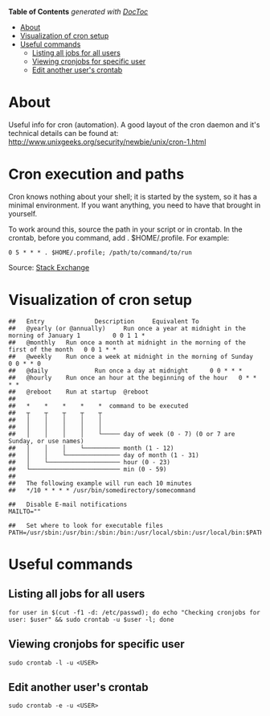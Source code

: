 <!-- START doctoc generated TOC please keep comment here to allow auto update -->
<!-- DON'T EDIT THIS SECTION, INSTEAD RE-RUN doctoc TO UPDATE -->
**Table of Contents**  *generated with [DocToc](https://github.com/thlorenz/doctoc)*

- [About](#about)
- [Visualization of cron setup](#visualization-of-cron-setup)
- [Useful commands](#useful-commands)
  - [Listing all jobs for all users](#listing-all-jobs-for-all-users)
  - [Viewing cronjobs for specific user](#viewing-cronjobs-for-specific-user)
  - [Edit another user's crontab](#edit-another-users-crontab)

<!-- END doctoc generated TOC please keep comment here to allow auto update -->

# About

Useful info for cron (automation). A good layout of the cron daemon and it's technical details can be found at: http://www.unixgeeks.org/security/newbie/unix/cron-1.html

# Cron execution and paths

Cron knows nothing about your shell; it is started by the system, so it has a minimal environment. If you want anything, you need to have that brought in yourself.

To work around this, source the path in your script or in crontab. In the crontab, before you command, add . $HOME/.profile. For example:
```
0 5 * * * . $HOME/.profile; /path/to/command/to/run
```

Source: [Stack Exchange](http://unix.stackexchange.com/questions/27289/how-can-i-run-a-cron-command-with-existing-environmental-variables)

# Visualization of cron setup

```
##   Entry              Description     Equivalent To
##   @yearly (or @annually)     Run once a year at midnight in the morning of January 1         0 0 1 1 *
##   @monthly   Run once a month at midnight in the morning of the first of the month   0 0 1 * *
##   @weekly    Run once a week at midnight in the morning of Sunday    0 0 * * 0
##   @daily             Run once a day at midnight      0 0 * * *
##   @hourly    Run once an hour at the beginning of the hour   0 * * * *
##   @reboot    Run at startup  @reboot
##   
##   *    *    *    *    *  command to be executed
##   ┬    ┬    ┬    ┬    ┬
##   │    │    │    │    │
##   │    │    │    │    │
##   │    │    │    │    └───── day of week (0 - 7) (0 or 7 are Sunday, or use names)
##   │    │    │    └────────── month (1 - 12)
##   │    │    └─────────────── day of month (1 - 31)
##   │    └──────────────────── hour (0 - 23)
##   └───────────────────────── min (0 - 59)
##     
##   The following example will run each 10 minutes
##   */10 * * * * /usr/bin/somedirectory/somecommand

##   Disable E-mail notifications
MAILTO=""

##   Set where to look for executable files
PATH=/usr/sbin:/usr/bin:/sbin:/bin:/usr/local/sbin:/usr/local/bin:$PATH
```

# Useful commands

## Listing all jobs for all users

```
for user in $(cut -f1 -d: /etc/passwd); do echo "Checking cronjobs for user: $user" && sudo crontab -u $user -l; done
```

## Viewing cronjobs for specific user

```
sudo crontab -l -u <USER>
```

## Edit another user's crontab
```
sudo crontab -e -u <USER>
```
